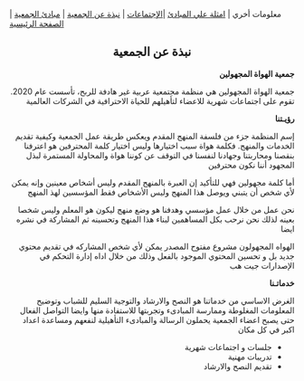 معلومات أخري | [امثلة علي المبادئ](https://amateursanonymous.github.io/principles-examples)  |[الإجتماعات](https://amateursanonymous.github.io/meetings) | [نبذة عن الجمعية](https://amateursanonymous.github.io/about-us) | [مبادئ الجمعية](https://amateursanonymous.github.io/principles) | [الصفحة الرئيسية](https://amateursanonymous.github.io)


## <center> نبذة عن الجمعية </center>

 <div dir="RTL">
 <p><strong>جمعية الهواة المجهولين </strong></p>

 <p>جمعية الهواة المجهولين هي منظمة مجتمعية عربية غير هادفة للربح، تأسست عام 2020. تقوم على اجتماعات شهرية للاعضاء لتأهيلهم للحياة الاحترافية في الشركات العالمية</p>
 <p>

 <p><strong>رؤيـتنا</strong></p>
 <p>
إسم المنظمة جزء من فلسفة المنهج المقدم ويعكس طريقة عمل الجمعية وكيفية تقديم الخدمات والمنهج. فكلمة هواة سبب اختيارها وليس اختيار كلمة المحترفين هو اعترفنا بنقصنا ومحاربتنا وجهادنا لنفسنا في التوقف عن كوننا هواة والمحاولة المستمرة لبذل المجهود أننا نكون محترفين
 </p>

<p>
أما كلمة مجهولين فهي للتأكيد إن العبرة بالمنهج المقدم وليس أشخاص معينين وإنه يمكن لأي شخص أن يتبني ويوصل هذا المنهج وليس الأشخاص فقط المؤسسين لهذ المنهج
</p>

<p>
نحن عمل من خلال عمل مؤسسي وهدفنا هو وضع منهج ليكون هو المعلم وليس شخصا بعينه لذلك
نحن نرحب بكل المساهمين لبناء هذا المنهج وتحسينه ثم المشاركة في نشره ايضا
</p>
<p>
الهواه المجهولون مشروع مفتوح المصدر يمكن لأي شخص المشاركه في تقديم محتوي جديد بل و تحسين المحتوي الموجود بالفعل وذلك من خلال اداه إدارة التحكم في الإصدارات جيت هب
 </p>
 
 <p><strong>خدماتـنا</strong></p>
 <p>الغرض الاساسي من خدماتنا هو النصح والارشاد والتوجية السليم للشباب وتوضيح المعلومات المغلوطة وممارسة المبادىء وتجربتها للاستفادة منها وايضا التواصل الفعال حتى يصبح اعضاء الجمعية يحملون الرسالة والمبادىء التأهيلية لنفعهم ومساعدة اعداد اكبر في كل مكان
</p>
</div>
<ul dir="RTL">
<li>جلسات و اجتماعات شهرية</li>
<li>تدريبات مهنية</li>
<li>تقديم النصح والارشاد</li>
</ul>



